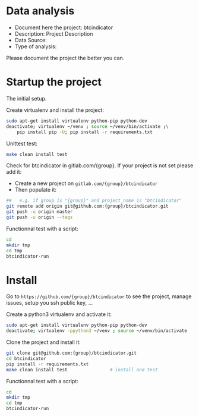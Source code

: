 # Data analysis
- Document here the project: btcindicator
- Description: Project Description
- Data Source:
- Type of analysis:

Please document the project the better you can.

# Startup the project

The initial setup.

Create virtualenv and install the project:
```bash
sudo apt-get install virtualenv python-pip python-dev
deactivate; virtualenv ~/venv ; source ~/venv/bin/activate ;\
    pip install pip -U; pip install -r requirements.txt
```

Unittest test:
```bash
make clean install test
```

Check for btcindicator in gitlab.com/{group}.
If your project is not set please add it:

- Create a new project on `gitlab.com/{group}/btcindicator`
- Then populate it:

```bash
##   e.g. if group is "{group}" and project_name is "btcindicator"
git remote add origin git@github.com:{group}/btcindicator.git
git push -u origin master
git push -u origin --tags
```

Functionnal test with a script:

```bash
cd
mkdir tmp
cd tmp
btcindicator-run
```

# Install

Go to `https://github.com/{group}/btcindicator` to see the project, manage issues,
setup you ssh public key, ...

Create a python3 virtualenv and activate it:

```bash
sudo apt-get install virtualenv python-pip python-dev
deactivate; virtualenv -ppython3 ~/venv ; source ~/venv/bin/activate
```

Clone the project and install it:

```bash
git clone git@github.com:{group}/btcindicator.git
cd btcindicator
pip install -r requirements.txt
make clean install test                # install and test
```
Functionnal test with a script:

```bash
cd
mkdir tmp
cd tmp
btcindicator-run
```
